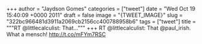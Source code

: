 
+++
author = "Jaydson Gomes"
categories = ["tweet"]
date = "Wed Oct 19 15:40:09 +0000 2011"
draft = false
image = "{TWEET_IMAGE}"
slug = "322bc966481d3911a2069cb2156cc400788958b6"
tags = ["tweet"]
title = """RT @littlecalculist: That..."""
+++
RT @littlecalculist: That @paul_irish. What a mensch! http://t.co/mFYm7RSC
